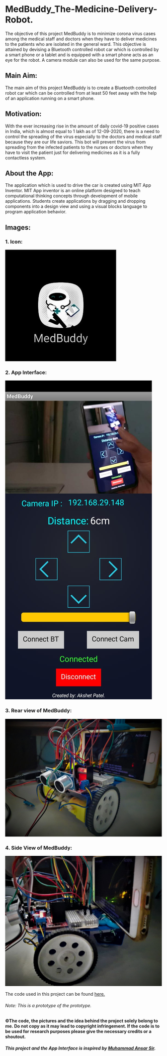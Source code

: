 # MedBuddy_The-Medicine-Delivery-Robot.
The objective of this project MedBuddy is to minimize corona virus cases among the medical staff and doctors when they have to deliver medicines to the patients who are isolated in the general ward. This objective is attained by devising a Bluetooth controlled robot car which is controlled by a smart phone or a tablet and is equipped with a smart phone acts as an eye for the robot. A camera module can also be used for the same
purpose.

## Main Aim:
The main aim of this project MedBuddy is to create a Bluetooth controlled robot car which can be controlled
from at least 50 feet away with the help of an application running on a smart phone.

## Motivation:
With the ever increasing rise in the amount of daily covid-19 positive cases in India, which is almost equal to 1 lakh as of 12-09-2020, there is a need to control the spreading of the virus especially to the doctors and medical staff because they are our life saviors. This bot will prevent the virus from spreading from the infected patients to the nurses or doctors when they have to visit the patient just for delivering medicines as it is a fully contactless system. 

## About the App:
The application which is used to drive the car is created using MIT App Inventor. MIT App inventor is an online platform designed to teach computational thinking concepts through development of mobile applications. Students create applications by dragging and dropping components into a design view and using a visual blocks language to program application behavior.

## Images:
### 1. Icon:
![](/Images/MedBuddy_Icon.jpg)

### 2. App Interface:
![](Images/App_Interface.jpeg)

### 3. Rear view of MedBuddy:
![](/Images/Rear_View.jpeg)

### 4. Side View of MedBuddy:
![](/Images/Side_view.jpeg)

The code used in this project can be found [here.](https://github.com/akshetP/MedBuddy_The-Medicine-Dilevery-Robot./blob/main/MedBuddy_Code/MedBuddy.ino)
###### Note: This is a prototype of the prototype.

#### ©The code, the pictures and the idea behind the project solely belong to me. Do not copy as it may lead to copyright infringement. If the code is to be used for research purposes please give the necessary credits or a shoutout.

##### This project and the App Interface is inspired by [Muhammad Ansar Sir](https://github.com/embeddedlab786/Cam_Control_Robot). 
